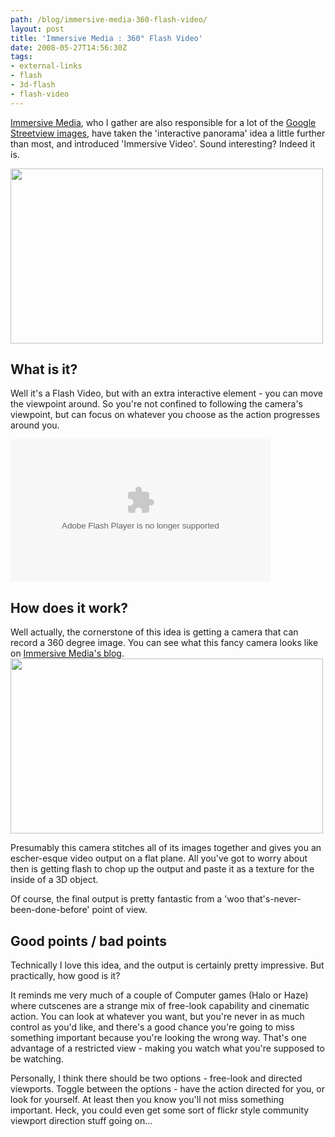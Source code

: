 ```yaml
---
path: /blog/immersive-media-360-flash-video/
layout: post
title: 'Immersive Media : 360° Flash Video'
date: 2008-05-27T14:56:30Z
tags:
- external-links
- flash
- 3d-flash
- flash-video
---
```


<a href="http://www.immersivemedia.com/" target="_blank">Immersive Media</a>, who I gather are also responsible for a lot of the <a href="http://maps.google.com/maps?cbp=1,604.9510351572545,,0,4.667259779493725&amp;cbll=41.359305,-81.598362&amp;ll=41.359305,-81.598362&amp;layer=c" target="_blank">Google Streetview images</a>, have taken the 'interactive panorama' idea a little further than most, and introduced 'Immersive Video'.  Sound interesting?  Indeed it is.

<img class="alignnone size-full wp-image-237" title="360degreeflash" src="/content/images/2008/05/360degreeflash.jpg" alt="" width="500" height="280" />


<h2>What is it?</h2>
Well it's a Flash Video, but with an extra interactive element - you can move the viewpoint around. So you're not confined to following the camera's viewpoint, but can focus on whatever you choose as the action progresses around you.

<object classid="clsid:d27cdb6e-ae6d-11cf-96b8-444553540000" width="416" height="228" codebase="http://download.macromedia.com/pub/shockwave/cabs/flash/swflash.cab#version=6,0,40,0"><param name="src" value="http://demos.immersivemedia.com/fvdemo_1/data/SphericalFlashDemos/SphericalAmongGiants/imcflash.swf" /><embed type="application/x-shockwave-flash" width="416" height="228" src="http://demos.immersivemedia.com/fvdemo_1/data/SphericalFlashDemos/SphericalAmongGiants/imcflash.swf"></embed></object>
<h2>How does it work?</h2>
Well actually, the cornerstone of this idea is getting a camera that can record a 360 degree image.  You can see what this fancy camera looks like on <a href="http://www.immersivemedia.com/blog/" target="_blank">Immersive Media's blog</a>.

<img class="alignnone size-full wp-image-238" title="360camer" src="/content/images/2008/05/360camer.jpg" alt="" width="500" height="280" />

Presumably this camera stitches all of its images together and gives you an escher-esque video output on a flat plane.  All you've got to worry about then is getting flash to chop up the output and paste it as a texture for the inside of a 3D object.

Of course, the final output is pretty fantastic from a 'woo that's-never-been-done-before' point of view.
<h2>Good points / bad points</h2>
Technically I love this idea, and the output is certainly pretty impressive.  But practically, how good is it?

It reminds me very much of a couple of Computer games (Halo or Haze) where cutscenes are a strange mix of free-look capability and cinematic action.  You can look at whatever you want, but you're never in as much control as you'd like, and there's a good chance you're going to miss something important because you're looking the wrong way. That's one advantage of a restricted view - making you watch what you're supposed to be watching.

Personally, I think there should be two options - free-look and directed viewports. Toggle between the options - have the action directed for you, or look for yourself.  At least then you know you'll not miss something important.  Heck, you could even get some sort of flickr style community viewport direction stuff going on...